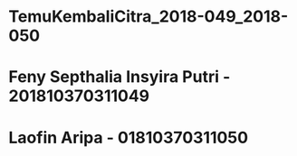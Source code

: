 # TemuKembaliCitra_2018-049_2018-050
# Feny Septhalia Insyira Putri - 201810370311049
# Laofin Aripa - 01810370311050
